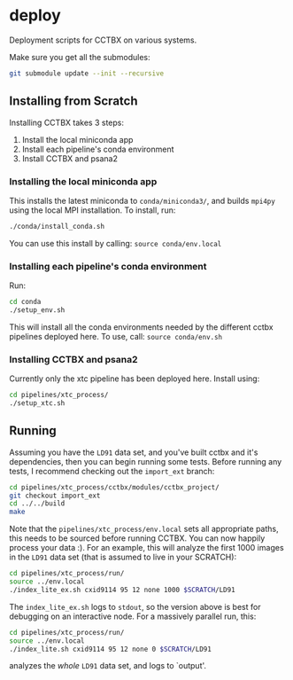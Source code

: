 # deploy

Deployment scripts for CCTBX on various systems.

Make sure you get all the submodules:

```bash
git submodule update --init --recursive
```


## Installing from Scratch

Installing CCTBX takes 3 steps:

1. Install the local miniconda app
2. Install each pipeline's conda environment
3. Install CCTBX and psana2


### Installing the local miniconda app

This installs the latest miniconda to `conda/miniconda3/`, and builds `mpi4py`
using the local MPI installation. To install, run:

```bash
./conda/install_conda.sh
```

You can use this install by calling: `source conda/env.local`


### Installing each pipeline's conda environment

Run:

```bash
cd conda
./setup_env.sh
```

This will install all the conda environments needed by the different cctbx
pipelines deployed here. To use, call: `source conda/env.sh`


### Installing CCTBX and psana2


Currently only the xtc pipeline has been deployed here. Install using:

```bash
cd pipelines/xtc_process/
./setup_xtc.sh
```


## Running

Assuming you have the `LD91` data set, and you've built cctbx and it's
dependencies, then you can begin running some tests. Before running any tests,
I recommend checking out the `import_ext` branch:

```bash
cd pipelines/xtc_process/cctbx/modules/cctbx_project/
git checkout import_ext
cd ../../build
make
```

Note that the `pipelines/xtc_process/env.local` sets all appropriate paths,
this needs to be sourced before running CCTBX. You can now happily process your
data :). For an example, this will analyze the first 1000 images in the `LD91`
data set (that is assumed to live in your SCRATCH):

```bash
cd pipelines/xtc_process/run/
source ../env.local
./index_lite_ex.sh cxid9114 95 12 none 1000 $SCRATCH/LD91
```

The `index_lite_ex.sh` logs to `stdout`, so the version above is best for
debugging on an interactive node. For a massively parallel run, this:

```bash
cd pipelines/xtc_process/run/
source ../env.local
./index_lite.sh cxid9114 95 12 none 0 $SCRATCH/LD91
```
analyzes the _whole_ `LD91` data set, and logs to `output'.
